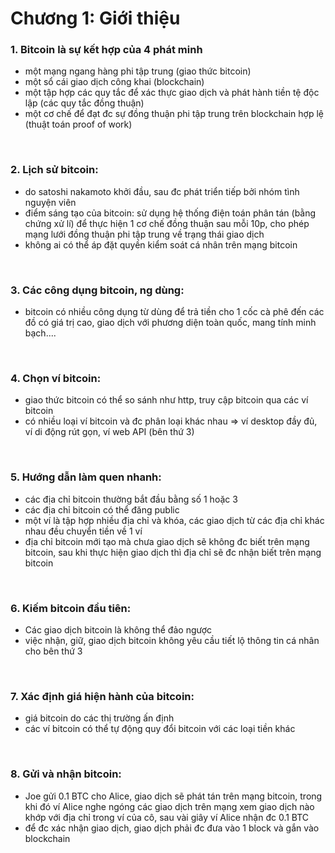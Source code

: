 # Chương 1: Giới thiệu

### 1. Bitcoin là sự kết hợp của 4 phát minh
+ một mạng ngang hàng phi tập trung (giao thức bitcoin)
+ một sổ cái giao dịch công khai (blockchain)
+ một tập hợp các quy tắc để xác thực giao dịch và phát hành tiền tệ độc lập (các quy tắc đồng 	thuận)
+ một cơ chế để đạt đc sự đồng thuận phi tập trung trên blockchain hợp lệ (thuật toán proof of work)

<br />

### 2. Lịch sử bitcoin:
+ do satoshi nakamoto khởi đầu, sau đc phát triển tiếp bởi nhóm tình nguyện viên
+ điểm sáng tạo của bitcoin: sử dụng hệ thống điện toán phân tán (bằng chứng xử lí) để thực hiện 1 	cơ chế đồng thuận sau mỗi 10p, cho phép mạng lưới đồng thuận phi tập trung về trạng thái giao dịch
+ không ai có thể áp đặt quyền kiểm soát cá nhân trên mạng bitcoin

<br />

### 3. Các công dụng bitcoin, ng dùng:
+ bitcoin có nhiều công dụng từ dùng để trả tiền cho 1 cốc cà phê đến các đồ có giá trị cao, giao 	dịch với phương diện toàn quốc, mang tính minh bạch....

<br />

### 4. Chọn ví bitcoin:
+ giao thức bitcoin có thể so sánh như http, truy cập bitcoin qua các ví bitcoin
+ có nhiều loại ví bitcoin và đc phân loại khác nhau => ví desktop đầy đủ, ví di động rút gọn, ví 	web API (bên thứ 3)

<br />

### 5. Hướng dẫn làm quen nhanh:
+ các địa chỉ bitcoin thường bắt đầu bằng số 1 hoặc 3
+ các địa chỉ bitcoin có thể đăng public 
+ một ví là tập hợp nhiều địa chỉ và khóa, các giao dịch từ các địa chỉ khác nhau đều chuyển tiền về 	1 ví
+ địa chỉ bitcoin mới tạo mà chưa giao dịch sẽ không đc biết trên mạng bitcoin, sau khi thực hiện 	giao dịch thì địa chỉ sẽ đc nhận biết trên mạng bitcoin

<br />

### 6. Kiếm bitcoin đầu tiên:
+ Các giao dịch bitcoin là không thể đảo ngược
+ việc nhận, giữ, giao dịch bitcoin không yêu cầu tiết lộ thông tin cá nhân cho bên thứ 3

<br />

### 7. Xác định giá hiện hành của bitcoin:
+ giá bitcoin do các thị trường ấn định
+ các ví bitcoin có thể tự động quy đổi bitcoin với các loại tiền khác

<br />

### 8. Gửi và nhận bitcoin:
+ Joe gửi 0.1 BTC cho Alice, giao dịch sẽ phát tán trên mạng bitcoin, trong khi đó ví Alice nghe 	ngóng các giao dịch trên mạng xem giao dịch nào khớp với địa chỉ trong ví của cô, sau vài giây ví 	Alice nhận đc 0.1 BTC
+ để đc xác nhận giao dịch, giao dịch phải đc đưa vào 1 block và gắn vào blockchain